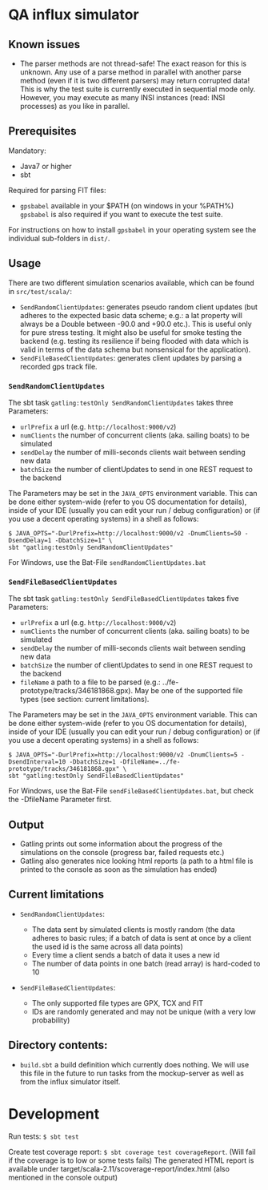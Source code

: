 # QA influx simulator

## Known issues
* The parser methods are not thread-safe! The exact reason for this is 
 unknown. Any use of a parse method in parallel with another parse method
 (even if it is two different parsers) may return corrupted data!
 This is why the test suite is currently executed in sequential mode only.
 However, you may execute as many INSI instances (read: INSI processes) 
 as you like in parallel. 

## Prerequisites

Mandatory:
* Java7 or higher
* sbt

Required for parsing FIT files:
* ```gpsbabel``` available in your $PATH (on windows in your %PATH%)
```gpsbabel``` is also required if you want to execute the test suite.

For instructions on how to install ```gpsbabel``` in your operating system
see the individual sub-folders in ```dist/```.

## Usage

There are two different simulation scenarios available, which can be found in ```src/test/scala/```:

* ```SendRandomClientUpdates```: generates pseudo random client updates (but adheres to the expected basic data scheme;
e.g.: a lat property will always be a Double between -90.0 and +90.0 etc.). This is useful only for pure stress testing.
It might also be useful for smoke testing the backend (e.g. testing its resilience if being flooded with data which is
valid in terms of the data schema but nonsensical for the application).
* ```SendFileBasedClientUpdates```: generates client updates by parsing a recorded gps track file.

### ```SendRandomClientUpdates```

The sbt task ```gatling:testOnly SendRandomClientUpdates``` takes three Parameters:

* ```urlPrefix``` a url (e.g. ```http://localhost:9000/v2```)
* ```numClients``` the number of concurrent clients (aka. sailing boats) to be simulated
* ```sendDelay``` the number of milli-seconds clients wait between sending new data
* ```batchSize``` the number of clientUpdates to send in one REST request to the backend

The Parameters may be set in the ```JAVA_OPTS``` environment variable. This can be done
either system-wide (refer to you OS documentation for details), inside of your IDE (usually
you can edit your run / debug configuration) or (if you use a decent operating systems)
in a shell as follows:

```
$ JAVA_OPTS="-DurlPrefix=http://localhost:9000/v2 -DnumClients=50 -DsendDelay=1 -DbatchSize=1" \
sbt "gatling:testOnly SendRandomClientUpdates"
```

For Windows, use the Bat-File ```sendRandomClientUpdates.bat```

### ```SendFileBasedClientUpdates```

The sbt task ```gatling:testOnly SendFileBasedClientUpdates``` takes five Parameters:

* ```urlPrefix``` a url (e.g. ```http://localhost:9000/v2```)
* ```numClients``` the number of concurrent clients (aka. sailing boats) to be simulated
* ```sendDelay``` the number of milli-seconds clients wait between sending new data
* ```batchSize``` the number of clientUpdates to send in one REST request to the backend
* ```fileName``` a path to a file to be parsed (e.g.: ../fe-prototype/tracks/346181868.gpx).
May be one of the supported file types (see section: current limitations).

The Parameters may be set in the ```JAVA_OPTS``` environment variable. This can be done
either system-wide (refer to you OS documentation for details), inside of your IDE (usually
you can edit your run / debug configuration) or (if you use a decent operating systems)
in a shell as follows:

```
$ JAVA_OPTS="-DurlPrefix=http://localhost:9000/v2 -DnumClients=5 -DsendInterval=10 -DbatchSize=1 -DfileName=../fe-prototype/tracks/346181868.gpx" \
sbt "gatling:testOnly SendFileBasedClientUpdates"
```

For Windows, use the Bat-File ```sendFileBasedClientUpdates.bat```, but check the -DfileName Parameter first. 

## Output

* Gatling prints out some information about the progress of the simulations on the console
(progress bar, failed requests etc.)
* Gatling also generates nice looking html reports (a path to a html file is printed to
the console as soon as the simulation has ended)

## Current limitations

* ```SendRandomClientUpdates```:
    * The data sent by simulated clients is mostly random (the data adheres to basic rules; if a batch of data
    is sent at once by a client the used id is the same across all data points)
    * Every time a client sends a batch of data it uses a new id
    * The number of data points in one batch (read array) is hard-coded to 10

* ```SendFileBasedClientUpdates```:
    * The only supported file types are GPX, TCX and FIT
    * IDs are randomly generated and may not be unique (with a very low probability)

## Directory contents:

* ```build.sbt``` a build definition which currently does nothing. We will use this file in the future to run tasks from the mockup-server
as well as from the influx simulator itself.

# Development

Run tests: ```$ sbt test```

Create test coverage report: ```$ sbt coverage test coverageReport```. (Will fail if the coverage is to low or some
tests fails) The generated HTML report is available under target/scala-2.11/scoverage-report/index.html (also mentioned
in the console output)
